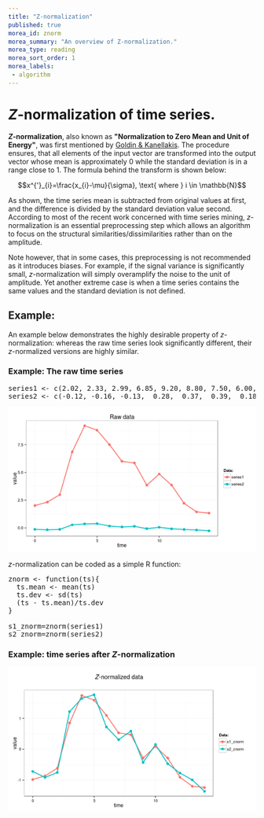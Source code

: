 ```yaml
---
title: "Z-normalization"
published: true
morea_id: znorm
morea_summary: "An overview of Z-normalization."
morea_type: reading
morea_sort_order: 1
morea_labels:
 - algorithm
---
```


# _Z_-normalization of time series.

**_Z_-normalization**, also known as **"Normalization to Zero Mean and Unit of Energy"**, was first mentioned by <a href="https://github.com/jMotif/sax-vsm_site/raw/gh-pages/morea/assets/cp95.pdf">Goldin & Kanellakis</a>. The procedure ensures, that all elements of the input vector are transformed into the output vector whose mean is approximately 0 while the standard deviation is in a range close to 1. The formula behind the transform is shown below:

$$x^{'}_{i}=\frac{x_{i}-\mu}{\sigma}, \text{ where } i \in \mathbb{N}$$

As shown, the time series mean is subtracted from original values at first, and the difference is divided by the standard deviation value second. According to most of the recent work concerned with time series mining, _z_-normalization is an essential preprocessing step which allows an algorithm to focus on the structural similarities/dissimilarities rather than on the amplitude.

Note however, that in some cases, this preprocessing is not recommended as it introduces biases. For example, if the signal variance is significantly small, _z_-normalization will simply overamplify the noise to the unit of amplitude. Yet another extreme case is when a time series contains the same values and the standard deviation is not defined.

## Example:
An example below demonstrates the highly desirable property of _z_-normalization: whereas the raw time series look significantly different, their _z_-normalized versions are highly similar.

### Example: The raw time series

<pre>
series1 <- c(2.02, 2.33, 2.99, 6.85, 9.20, 8.80, 7.50, 6.00, 5.85, 3.85, 4.85, 3.85, 2.22, 1.45, 1.34) 
series2 <- c(-0.12, -0.16, -0.13,  0.28,  0.37,  0.39,  0.18,  0.09,  0.15, -0.06,  0.06, -0.07, -0.13, -0.18, -0.26) 
</pre>

![](../assets/raw_data.png)

_z_-normalization can be coded as a simple R function:

<pre>
znorm <- function(ts){
  ts.mean <- mean(ts)
  ts.dev <- sd(ts)
  (ts - ts.mean)/ts.dev
}

s1_znorm=znorm(series1)
s2_znorm=znorm(series2)
</pre>

### Example: time series after _Z_-normalization

![](../assets/znormalized_data.png)

